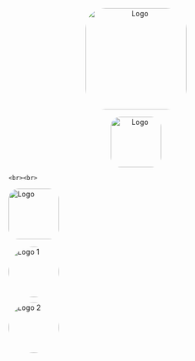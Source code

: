 <p align="center">
  <img src=https://i.postimg.cc/Z5FPx5fm/data-analysis-icon-icons-com-52842.png" alt="Logo" width="200" style="border-radius: 20%;" />
</p>


<p align="center">
  <img src="https://img.shields.io/badge/LinkedIn-0077B5?style=for-the-badge&logo=linkedin&logoColor=white" alt="Logo" width="100" style="border-radius: 20%;" />
  
    <br><br> 

  <img src="https://img.shields.io/badge/LinkedIn-0077B5?style=for-the-badge&logo=linkedin&logoColor=white" alt="Logo" width="100" style="border-radius: 20%;" />

</p>


<p align="center">
  <div style="margin-bottom: 10px;">
    <img src="https://img.shields.io/badge/LinkedIn-0077B5?style=for-the-badge&logo=linkedin&logoColor=white" alt="Logo 1" width="100" style="border-radius: 50%;" />
  </div>
  <div>
    <img src="https://img.shields.io/badge/LinkedIn-0077B5?style=for-the-badge&logo=linkedin&logoColor=white" alt="Logo 2" width="100" style="border-radius: 50%;" />
  </div>
</p>




